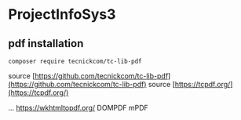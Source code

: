 # ProjectInfoSys3


## pdf installation

```
composer require tecnickcom/tc-lib-pdf
```

source [https://github.com/tecnickcom/tc-lib-pdf](https://github.com/tecnickcom/tc-lib-pdf)
source [https://tcpdf.org/](https://tcpdf.org/)


 ...
https://wkhtmltopdf.org/
DOMPDF
mPDF
